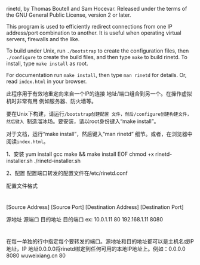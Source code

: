 rinetd, by Thomas Boutell and Sam Hocevar. Released under the terms
of the GNU General Public License, version 2 or later.

This program is used to efficiently redirect connections from one IP
address/port combination to another. It is useful when operating virtual
servers, firewalls and the like.

To build under Unix, run `./bootstrap` to create the configuration
files, then `./configure` to create the build files, and then type
`make` to build rinetd. To install, type `make install` as root.

For documentation run `make install`, then type `man rinetd` for
details. Or, read `index.html` in your browser.


此程序用于有效地重定向来自一个IP的连接
地址/端口组合到另一个。在操作虚拟机时非常有用
例如服务器、防火墙等。

要在Unix下构建，请运行`/bootstrap创建配置
文件，然后/configure创建构建文件，然后键入
`制造溜冰场。要安装，请以root身份键入“make install”。

对于文档，运行“make install”，然后键入“man rinetd”
细节。或者，在浏览器中阅读`index.html`。

1、安装
yum install gcc
make && make install
EOF
chmod +x rinetd-installer.sh
./rinetd-installer.sh

2、配置
配置端口转发的配置文件在/etc/rinetd.conf

配置文件格式

#
[Source Address] [Source Port] [Destination Address] [Destination Port]

源地址 源端口 目的地址 目的端口
ex:
10.0.1.11 80  192.168.1.11 8080
#
在每一单独的行中指定每个要转发的端口。源地址和目的地址都可以是主机名或IP地址，IP 地址0.0.0.0将rinetd绑定到任何可用的本地IP地址上。例如：0.0.0.0 8080 wuweixiang.cn 80

